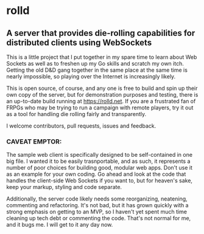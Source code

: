 # rolld
## A server that provides die-rolling capabilities for distributed clients using WebSockets

This is a little project that I put together in my spare time to learn about Web Sockets as well as to freshen up my
Go skills and scratch my own itch. Getting the old D&D gang together in the same place at the same time is nearly impossible,
so playing over the Internet is increasingly likely.

This is open source, of course, and any one is free to build and spin up their own copy of the server, but for demonstration
purposes and testing, there is an up-to-date build running at https://rolld.net. If you are a frustrated fan of FRPGs who may be trying to run a campaign with remote players, try it out as a tool for handling die rolling fairly and transparently.

I welcome contributors, pull requests, issues and feedback.

### CAVEAT EMPTOR:
The sample web client is specifically designed to be self-contained in one big file. I wanted it to be easily trasnportable, and
as such, it represents a number of poor choices for building good, modular web apps. Don't use it as an example for your own coding.
Go ahead and look at the code that handles the client-side Web Sockets if you want to, but for heaven's sake, keep your markup,
styling and code separate.

Additionally, the server code likely needs some reorganizing, neatening, commenting and refactoring. It's not bad, but it has grown
quickly with a strong emphasis on getting to an MVP, so I haven't yet spent much time cleaning up tech debt or commenting the code.
That's not normal for me, and it bugs me. I will get to it any day now.
